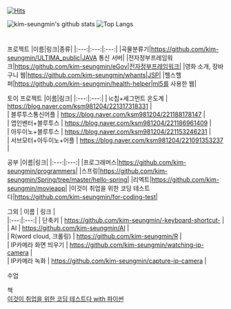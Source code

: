   
[![Hits](https://hits.seeyoufarm.com/api/count/incr/badge.svg?url=https%3A%2F%2Fgithub.com%2Fkim-seungmin&count_bg=%23FBF1C7&title_bg=%23888686&icon=opsgenie.svg&icon_color=%23EFE8E8&title=hits&text_color=%23EFE8E8&edge_flat=false)](https://hits.seeyoufarm.com)

![kim-seungmin's github stats](https://github-readme-stats.vercel.app/api?username=kim-seungmin&theme=solarized-light&show_icons=true) ![Top Langs](https://github-readme-stats.vercel.app/api/top-langs/?username=kim-seungmin&theme=solarized-light&show_icons=true)
<!-- 배경색 #fbf1c7 -->
#

프로젝트
|이름|링크|종류|
|:---:|:---:|:---:|
|곡물분류기|https://github.com/kim-seungmin/ULTIMA_public|JAVA 통신 서버|
|전자정부프레임워크|https://github.com/kim-seungmin/eGov|전자정부프레임워크|
|영화 소개, 장바구니 웹|https://github.com/kim-seungmin/whants|JSP|
|헬스헬퍼|https://github.com/kim-seungmin/health-helper|ml5를 사용한 웹|

토이 프로젝트
|이름|링크|
|:---:|:---:|
| ic칩+세그먼트 온도계 | https://blog.naver.com/ksm981204/221317318331 |     
| 블루투스통신어플 | https://blog.naver.com/ksm981204/221188178147 |     
| 앱인벤터+블루투스 | https://blog.naver.com/ksm981204/221186961409 |     
| 아두이노+블루투스 | https://blog.naver.com/ksm981204/221153246231 |     
| 서브모터+아두이노+어플 | https://blog.naver.com/ksm981204/221091353237 |  

공부
|이름|링크|
|:---:|:---:|
|프로그래머스|https://github.com/kim-seungmin/programmers|
|스프링|https://github.com/kim-seungmin/Spring/tree/master/hello-spring|
|리엑트|https://github.com/kim-seungmin/movieapp|
|이것이 취업을 위한 코딩 테스트다|https://github.com/kim-seungmin/for-coding-test|

그외
| 이름 | 링크 |   
|:---:|:---:| 
| 단축키 | https://github.com/kim-seungmin/-keyboard-shortcut- |     
| AI | https://github.com/kim-seungmin/AI |     
| R(word cloud, 크롤링) | https://github.com/kim-seungmin/R |     
| IP카메라 화면 띄우기 | https://github.com/kim-seungmin/watching-ip-camera |     
| IP카메라 녹화 | https://github.com/kim-seungmin/capture-ip-camera |      

수업


책   
[이것이 취업을 위한 코딩 테스트다 with 파이썬](https://github.com/kim-seungmin/python-for-coding-test)




<!--
https://kinetic.codes/2020/07/14/git-profile/ 
**kim-seungmin/kim-seungmin** is a ✨ _special_ ✨ repository because its `README.md` (this file) appears on your GitHub profile.

Here are some ideas to get you started:

- 🔭 I’m currently working on ...
- 🌱 I’m currently learning ...
- 👯 I’m looking to collaborate on ...
- 🤔 I’m looking for help with ...
- 💬 Ask me about ...
- 📫 How to reach me: ...
- 😄 Pronouns: ...
- ⚡ Fun fact: ...
-->
